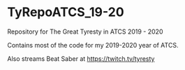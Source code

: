 # TyRepoATCS_19-20
Repository for The Great Tyresty in ATCS 2019 - 2020

Contains most of the code for my 2019-2020 year of ATCS.

Also streams Beat Saber at https://twitch.tv/tyresty
